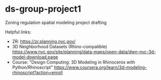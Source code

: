 # ds-group-project1
Zoning regulation spatial modeling project drafting

Helpful links:
* ZR: https://zr.planning.nyc.gov/
* 3D Neighborhood Datasets (Rhino-compatible) https://www.nyc.gov/site/planning/data-maps/open-data/dwn-nyc-3d-model-download.page
* Course: "Design Computing: 3D Modeling in Rhinoceros with Python/Rhinoscript" https://www.coursera.org/learn/3d-modeling-rhinoscript?action=enroll
